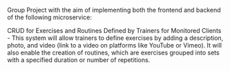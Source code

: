 Group Project with the aim of implementing both the frontend and backend of the following microservice:

CRUD for Exercises and Routines Defined by Trainers for Monitored Clients -
This system will allow trainers to define exercises by adding a description, photo, and video (link to a video on platforms like YouTube or Vimeo). It will also enable the creation of routines, which are exercises grouped into sets with a specified duration or number of repetitions.
